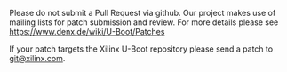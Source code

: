 Please do not submit a Pull Request via github.  Our project makes use of
mailing lists for patch submission and review.  For more details please
see https://www.denx.de/wiki/U-Boot/Patches

If your patch targets the Xilinx U-Boot repository please send a patch to git@xilinx.com.
